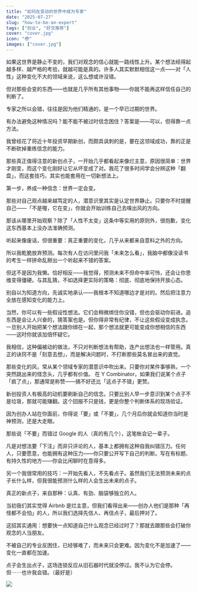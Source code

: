 ```yaml
---
title: "如何在变动的世界中成为专家"
date: "2025-07-27"
slug: "how-to-be-an-expert"
tags: ["创业", "好文推荐"]
cover: "cover.jpg"
icon: "😎"
images: ["cover.jpg"]
---
```

如果这世界是静止不变的，我们对观念的信心就能一路线性上升。某个想法经得起越多样、越严格的考验，就越可能是真的。许多人其实默默相信这一点——对「人性」这种变化不大的领域来说，这么想或许没错。



但对那些会变的东西——也就是几乎所有其他事物——你就不能再这样信任自己的判断了。



专家之所以会错，往往是因为他们精通的，是一个早已过期的世界。



有办法避免这种情况吗？能不能不被过时信念困住？答案是——可以，但得靠一点方法。



我曾经花了将近十年投资早期新创，而颇具讽刺的是，要在这领域成功，靠的正是不断砍掉重练信念的能力。



那些真正值得注意的新创点子，一开始几乎都看起来像烂主意，原因很简单：世界才刚变，而这个变化刚好让它从坏变成了对。我花了很多时间学会分辨这种「翻盘」，而这套技巧，其实也能套用在一切新想法上。



第一步，养成一种信念：世界一定会变。



那些对自己观点越来越笃定的人，潜意识里其实是认定世界静止。只要你不时提醒自己——「不是喔，它在变」，你就会开始训练自己去嗅出风的方向。



那该从哪里开始观察？除了「人性不太变」这条中等实用的原则外，很抱歉，变化这东西基本上没办法准确预测。



听起来像废话，但很重要：真正重要的变化，几乎从来都来自意料之外的方向。



所以我乾脆放弃预测。每次有人在访问里问我「未来怎么看」，我脑中都像没读书的考生一样拼命乱掰出一个听起来不错的答案。



但这不是因为我懒。恰好相反——我觉得，预测未来不但命中率可怜，还会让你思维变得僵硬。与其乱猜，不如选择更实际的策略：彻底、彻底地保持开放心态。



别自以为知道方向，先诚实地承认——我根本不知道哪边才是对的。然后把注意力全放在感知变化的能力上。



当然，你可以有一些假设性想法。它们会稍微绑住你没错，但也会驱动你前进。追东西是会让人兴奋的，猜答案也是。但你得非常有纪律，不让这些假设变成执念。
一旦别人开始把某个想法跟你绑在一起，那个想法就更可能变成你想相信的东西——这时你就该加倍怀疑它。



我相信，这种偏被动的做法，不只对判断想法有帮助，连产出想法也一样管用。真正的诀窍不是「刻意去想」，而是解决问题时，不打断那些莫名冒出来的直觉。



那些变化的风，常从某个领域专家的潜意识中吹出来。只要你对某件事够熟，一个突然跳出来的怪念头，几乎都有价值。
在 Y Combinator，如果我们说某个点子「疯了点」，那通常是称赞——搞不好还比「这点子不错」更赞。



新创投资人有极高的动机要刷新自己的信念。只要比别人早一步意识到某个点子不是垃圾，那就可能赚翻。这个回报不只是钱，更是你整个判断体系的现场验证。



因为创办人站在你面前，你得说「要」或「不要」，几个月后你就会知道你当时是神预测，还是大走眼。



那些说「不要」而错过 Google 的人（真的有几个），这笔帐会记一辈子。



凡是对想法要「下注」而非只评论的人，基本上都拥有这种自我纠错压力。任何人，只要愿意，也能拥有这种压力——你只要公开写下自己的判断。写在有标题、有持久性的地方——你会比闲聊时在意得多。



另一个我很常用的技巧：一开始先看人，不先看点子。虽然我们无法预测未来的点子长什么样，但我很能预测什么样的人会生出未来的点子。



真正的新点子，来自那种：认真、有劲、脑袋够独立的人。



当初我们其实觉得 Airbnb 是烂主意，但我们看得出来——创办人他们是那种「再怪都不会怕」的人，所以我们选择先信人、再信点子，最后押对了。



这招其实通用：想要快一点知道自己什么观念已经过时了？那就去跟那些会打破你观念的人当朋友。



不被自己的专业反困住，已经够难了，而未来只会更难。因为变化不是加速了——变化一直都在加速。



点子会生出点子，这场连锁反应从旧石器时代就没停过。我不认为它会停。
但⋯⋯也许我会错。（最好是）




![](https://prod-files-secure.s3.us-west-2.amazonaws.com/112d0858-5090-4d34-a606-b75eb8d65fd2/46476355-9cf3-4e99-9b7a-3531bc426380/1000202064.png?X-Amz-Algorithm=AWS4-HMAC-SHA256&X-Amz-Content-Sha256=UNSIGNED-PAYLOAD&X-Amz-Credential=ASIAZI2LB466SIPRPK4G%2F20251015%2Fus-west-2%2Fs3%2Faws4_request&X-Amz-Date=20251015T035327Z&X-Amz-Expires=3600&X-Amz-Security-Token=IQoJb3JpZ2luX2VjEMP%2F%2F%2F%2F%2F%2F%2F%2F%2F%2FwEaCXVzLXdlc3QtMiJHMEUCIEf3ip%2BdVHi9FHlIrexn0T0thILLlmQcgDRSa0Sopn6pAiEAts5N2FXiBt0W5HOf5MejwG%2Boa9pARyAAYuauoTKANOgq%2FwMIaxAAGgw2Mzc0MjMxODM4MDUiDCioKi3c9BDsg%2B3l%2FyrcA4XzeRoT1ERz3U1jB8hDk%2Fion0MuFZrLTy7rtObzUUHTyj8YDYSh7VthZI4GltnclVcvKnHp2i27qh4dNklYuUBpEfBSqyGgarLF6xEBwMqypx60P3ruRJjQQ4ktOrbyw52AiT5iXdDWROMnKX%2BWrbYS0qBRFCcWvkElFmZ5RV54HRmUXCvr0n4Eu2TEbnM91ZCwN3siddlKMeRJ6tKe3h7kZ1N6ZmhaN5BNz8Paaqx%2Ba6jgrlgCqamoiq%2FzVKojJe7O53k5FRDQlAqFD8vpaAtyW%2BZFYkEO3j8mNnUCJtLw07T%2BG9wKRil1DqrpXYbE5HHALYdocDpXl298zR3uM3I78T1NrLBkBMVUNj0p01UxtZDOW5aMkd4fXqJRgoGF74vAoKcqJZ9lohyBmuu036CQGAixk%2B4q4ujKpHkV5WUa9Jz6UxibXss6o0Sc8jibxbTAk384XIX%2Falbr2duR2AyGf7bhK9%2FfqWSu3HdyHaqa574HW2lthqqKX01T4d8dFTF4IyotKfvp5aYvp4tmJeGDaICv1RC692NFtDGo1M0FRcXFcW%2FwGHOVuajUNsDNzEkTX%2Fve%2BsuHTdtyiEyyVZHtR2bV8jO59%2FgEd%2FZBFCDFx1JsS7dLcAN9mEjzMLeJvMcGOqUB3fzmET6PX5P3UCmf6HZu3FnYixCqGV960WHkIWMHt59qhMwN10uAg1PI7BmsDHbDTKLK1a3ZMExHQ8trfWFAEteIrzGg7h%2FmmIWqjq1ZgTPVta7bxlO1j7wDcyzB6nCxnmtGUPeHUthEK6layYuJd0D0O9cWN6owaOSNARkVwhWWCIOg1lfTze1gzCVI3WJqIpxPwJb1nRJluYZ7%2BcUJDTyLY9iQ&X-Amz-Signature=82531dd731cfc4bc0ad9228ffa388a1a404f7fda0224a35575ac0bb9883b5f72&X-Amz-SignedHeaders=host&x-amz-checksum-mode=ENABLED&x-id=GetObject)

